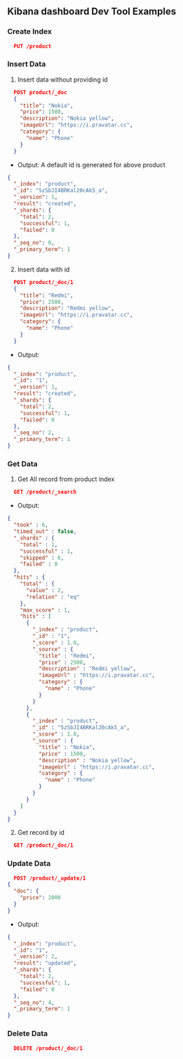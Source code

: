 ## Kibana dashboard Dev Tool Examples
### Create Index
```json
  PUT /product
```

### Insert Data
1. Insert data without providing id
```json
  POST product/_doc
  {
    "title": "Nokia",
    "price": 1500,
    "description": "Nokia yellow",
    "imageUrl": "https://i.pravatar.cc",
    "category": {
      "name": "Phone"
    }
  }
```
- Output: A default id is generated for above product
```json
{
  "_index": "product",
  "_id": "5zSbJI4BRKal20cAk5_a",
  "_version": 1,
  "result": "created",
  "_shards": {
    "total": 2,
    "successful": 1,
    "failed": 0
  },
  "_seq_no": 0,
  "_primary_term": 1
}
```
2. Insert data with id
```json
  POST product/_doc/1
  {
    "title": "Redmi",
    "price": 2500,
    "description": "Redmi yellow",
    "imageUrl": "https://i.pravatar.cc",
    "category": {
      "name": "Phone"
    }
  }
```
- Output:
```json
{
  "_index": "product",
  "_id": "1",
  "_version": 1,
  "result": "created",
  "_shards": {
    "total": 2,
    "successful": 1,
    "failed": 0
  },
  "_seq_no": 2,
  "_primary_term": 1
}
```

### Get Data
1. Get All record from product index
```json
  GET /product/_search
```
- Output:
```json
{
  "took" : 6,
  "timed_out" : false,
  "_shards" : {
    "total" : 1,
    "successful" : 1,
    "skipped" : 0,
    "failed" : 0
  },
  "hits" : {
    "total" : {
      "value" : 2,
      "relation" : "eq"
    },
    "max_score" : 1,
    "hits" : [
      {
        "_index" : "product",
        "_id" : "1",
        "_score" : 1.0,
        "_source" : {
          "title" : "Redmi",
          "price" : 2500,
          "description" : "Redmi yellow",
          "imageUrl" : "https://i.pravatar.cc",
          "category" : {
            "name" : "Phone"
          }
        }
      },
      {
        "_index" : "product",
        "_id" : "5zSbJI4BRKal20cAk5_a",
        "_score" : 1.0,
        "_source" : {
          "title" : "Nokia",
          "price" : 1500,
          "description" : "Nokia yellow",
          "imageUrl" : "https://i.pravatar.cc",
          "category" : {
            "name" : "Phone"
          }
        }
      }
    ]
  }
}
```
2. Get record by id
```json
  GET /product/_doc/1
```

### Update Data
```json
  POST /product/_update/1
{
  "doc": {
    "price": 2000
  }
}
```
- Output:
```json
{
  "_index": "product",
  "_id": "1",
  "_version": 2,
  "result": "updated",
  "_shards": {
    "total": 2,
    "successful": 1,
    "failed": 0
  },
  "_seq_no": 4,
  "_primary_term": 1
}
```

### Delete Data
```json
  DELETE /product/_doc/1
```
